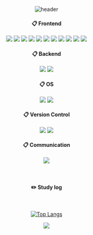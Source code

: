 <div align="center"> 

![header](https://capsule-render.vercel.app/api?type=cylinder&color=000000&height=150&section=header&text=SKILLS&fontColor=ffffff&fontSize=70&animation=fadeIn&fontAlignY=55&desc=%20&descAlignY=62&descAlign=62)
  
####  :clipboard: Frontend
<img src="https://img.shields.io/badge/html5-E34F26?style=for-the-badge&logo=html5&logoColor=white">
<img src="https://img.shields.io/badge/css3-1572B6?style=for-the-badge&logo=css3&logoColor=white">
<img src="https://img.shields.io/badge/JavaScript-F7DF1E?style=for-the-badge&logo=JavaScript&logoColor=white">
<img src="https://img.shields.io/badge/React-61DAFB?style=for-the-badge&logo=React&logoColor=white">
<img src="https://img.shields.io/badge/TypeScript-3178C6?style=for-the-badge&logo=TypeScript&logoColor=white">
  <img src="https://img.shields.io/badge/Recoil-000000?style=for-the-badge&logo=Recoil&logoColor=white">
    <img src="https://img.shields.io/badge/Redux-764ABC?style=for-the-badge&logo=Redux&logoColor=white">
<img src="https://img.shields.io/badge/Axios-5A29E4?style=for-the-badge&logo=Axios&logoColor=white">
<img src="https://img.shields.io/badge/Bootstrap-7952B3?style=for-the-badge&logo=Bootstrap&logoColor=white">
<img src="https://img.shields.io/badge/Tailwind CSS-06B6D4?style=for-the-badge&logo=Tailwind CSS&logoColor=white">
    <img src="https://img.shields.io/badge/styled components-DB7093?style=for-the-badge&logo=styled components&logoColor=white">
   <br/>
  
####  :clipboard: Backend
  <img src="https://img.shields.io/badge/Node.js-339933?style=for-the-badge&logo=Node.js&logoColor=white">
<img src="https://img.shields.io/badge/Express-000000?style=for-the-badge&logo=Express&logoColor=white">
 <br/>
  
####  :clipboard: OS
  <img src="https://img.shields.io/badge/Ubuntu-E95420?style=for-the-badge&logo=Ubuntu&logoColor=white">
    <img src="https://img.shields.io/badge/Linux-FCC624?style=for-the-badge&logo=Linux&logoColor=white">
 <br/>
  
####  :clipboard: Version Control
  <img src="https://img.shields.io/badge/Git-F05032?style=for-the-badge&logo=Git&logoColor=white">
<img src="https://img.shields.io/badge/GitHub-181717?style=for-the-badge&logo=GitHub&logoColor=white">
 <br/>
  
####  :clipboard: Communication
  <img src="https://img.shields.io/badge/Figma-F24E1E?style=for-the-badge&logo=Figma&logoColor=white">
 <br/>
 
   <br/>
   <br/>
 
#### :pencil2: Study log
 
  <br/>
  
[![Top Langs](https://github-readme-stats.vercel.app/api/top-langs/?username=shdomi8599&layout=compact)](https://github.com/anuraghazra/github-readme-stats)
  
<a href="https://web-beginner.tistory.com/" target="_blank"><img src="https://img.shields.io/badge/Tistory-000000?style=for-the-badge&logo=Tistory&logoColor=white"/></a>
</div>
